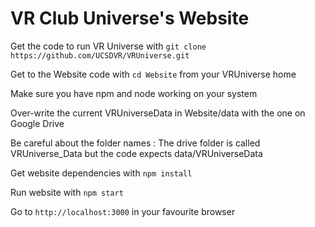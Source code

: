 # VR Club Universe's Website

Get the code to run VR Universe with `git clone https://github.com/UCSDVR/VRUniverse.git` 

Get to the Website code with `cd Website` from your VRUniverse home

Make sure you have npm and node working on your system

Over-write the current VRUniverseData in Website/data with the one on Google Drive

Be careful about the folder names : The drive folder is called VRUniverse_Data but the code expects data/VRUniverseData

Get website dependencies with `npm install`

Run website with `npm start`

Go to `http://localhost:3000` in your favourite browser
